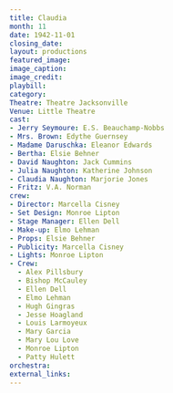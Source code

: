 ```yaml
---
title: Claudia
month: 11
date: 1942-11-01
closing_date:
layout: productions
featured_image:
image_caption:
image_credit:
playbill:
category:
Theatre: Theatre Jacksonville
Venue: Little Theatre
cast:
- Jerry Seymoure: E.S. Beauchamp-Nobbs
- Mrs. Brown: Edythe Guernsey
- Madame Daruschka: Eleanor Edwards
- Bertha: Elsie Behner
- David Naughton: Jack Cummins
- Julia Naughton: Katherine Johnson
- Claudia Naughton: Marjorie Jones
- Fritz: V.A. Norman
crew:
- Director: Marcella Cisney
- Set Design: Monroe Lipton
- Stage Manager: Ellen Dell
- Make-up: Elmo Lehman
- Props: Elsie Behner
- Publicity: Marcella Cisney
- Lights: Monroe Lipton
- Crew:
  - Alex Pillsbury
  - Bishop McCauley
  - Ellen Dell
  - Elmo Lehman
  - Hugh Gingras
  - Jesse Hoagland
  - Louis Larmoyeux
  - Mary Garcia
  - Mary Lou Love
  - Monroe Lipton
  - Patty Hulett
orchestra:
external_links:
---
```


